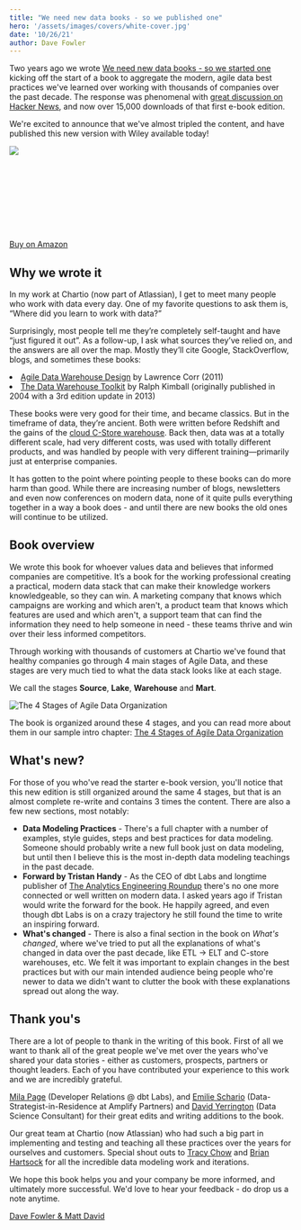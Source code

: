 ```yaml
---
title: "We need new data books - so we published one"
hero: '/assets/images/covers/white-cover.jpg'
date: '10/26/21'
author: Dave Fowler
---
```


Two years ago we wrote [We need new data books - so we started one](https://chartio.com/blog/cloud-data-management-book-launch/) kicking off the start of a book to aggregate the modern, agile data best practices we've learned over working with thousands of companies over the past decade.  The response was phenomenal with [great discussion on Hacker News](https://news.ycombinator.com/item?id=21411893), and now over 15,000 downloads of that first e-book edition.  

We're excited to announce that we've almost tripled the content, and have published this new version with Wiley available today!

<div class="row book">
  <div class="seven columns">

<a href="https://amzn.to/3AxLdln">
  <img src="/assets/images/covers/white-cover.jpg" style="max-width: 100%">
</a>

  </div>
  <div class="three columns ">
  <a class="button button-primary buy" href="https://amzn.to/3AxLdln" style="margin-top: 150px;">Buy on Amazon</a>
  </div>
</div>


## Why we wrote it

In my work at Chartio (now part of Atlassian), I get to meet many people who work with data every day. One of my favorite questions to ask them is, “Where did you learn to work with data?”

Surprisingly, most people tell me they’re completely self-taught and have “just figured it out”. As a follow-up, I ask what sources they’ve relied on, and the answers are all over the map. Mostly they’ll cite Google, StackOverflow, blogs, and sometimes these books:

 <li><a href="https://www.amazon.com/Agile-Data-Warehouse-Design-Collaborative/dp/0956817203/ref=asc_df_0956817203/?tag=hyprod-20&linkCode=df0&hvadid=266023323049&hvpos=1o1&hvnetw=g&hvrand=17506356589734013397&hvpone=&hvptwo=&hvqmt=&hvdev=c&hvdvcmdl=&hvlocint=&hvlocphy=1014221&hvtargid=pla-334867027108&psc=1">Agile Data Warehouse Design</a> by Lawrence Corr (2011)
 </li>
 <li><a href="https://www.kimballgroup.com/data-warehouse-business-intelligence-resources/books/data-warehouse-dw-toolkit/">The Data Warehouse Toolkit</a> by Ralph Kimball (originally published in 2004 with a 3rd edition update in 2013)
</li>

 These books were very good for their time, and became classics. But in the timeframe of data, they’re ancient. Both were written before Redshift and the gains of the [cloud C-Store warehouse](https://dataschool.com/data-modeling-101/row-vs-column-oriented-databases/). Back then, data was at a totally different scale, had very different costs, was used with totally different products, and was handled by people with very different training—primarily just at enterprise companies.

 It has gotten to the point where pointing people to these books can do more harm than good.  While there are increasing number of blogs, newsletters and even now conferences on modern data, none of it quite pulls everything together in a way a book does - and until there are new books the old ones will continue to be utilized.


 ## Book overview

 We wrote this book for whoever values data and believes that informed companies are competitive. It’s a book for the working professional creating a practical, modern data stack that can make their knowledge workers knowledgeable, so they can win.  A marketing company that knows which campaigns are working and which aren't, a product team that knows which features are used and which aren't, a support team that can find the information they need to help someone in need - these teams thrive and win over their less informed competitors.

Through working with thousands of customers at Chartio we've found that healthy companies go through 4 main stages of Agile Data, and these stages are very much tied to what the data stack looks like at each stage.

 We call the stages **Source**, **Lake**, **Warehouse** and **Mart**.

 ![The 4 Stages of Agile Data Organization](/assets/images/4stages.png)

The book is organized around these 4 stages, and you can read more about them in our sample intro chapter: [The 4 Stages of Agile Data Organization](/posts/the-4-stages-of-agile-data-organization/)


## What's new?

For those of you who've read the starter e-book version, you'll notice that this new edition is still organized around the same 4 stages, but that is an almost complete re-write and contains 3 times the content.  There are also a few new sections, most notably:

 - **Data Modeling Practices** - There's a full chapter with a number of examples, style guides, steps and best practices for data modeling.  Someone should probably write a new full book just on data modeling, but until then I believe this is the most in-depth data modeling teachings in the past decade.
 - **Forward by Tristan Handy** - As the CEO of dbt Labs and longtime publisher of [The Analytics Engineering Roundup](https://roundup.getdbt.com) there's no one more connected or well written on modern data.  I asked years ago if Tristan would write the forward for the book.  He happily agreed, and even though dbt Labs is on a crazy trajectory he still found the time to write an inspiring forward.
 - **What's changed** - There is also a final section in the book on *What's changed*, where we've tried to put all the explanations of what's changed in data over the past decade, like ETL -> ELT and C-store warehouses, etc.  We felt it was important to explain changes in the best practices but with our main intended audience being people who're newer to data we didn't want to clutter the book with these explanations spread out along the way.


## Thank you's

There are a lot of people to thank in the writing of this book.  First of all we want to thank all of the great people we've met over the years who've shared your data stories - either as customers, prospects, partners or thought leaders.  Each of you have contributed your experience to this work and we are incredibly grateful.

[Mila Page](https://www.linkedin.com/in/mila-page/) (Developer Relations @ dbt Labs), and [Emilie Schario](http://emilieschario.com) (Data-Strategist-in-Residence at Amplify Partners) and [David Yerrington](https://www.yerrington.net) (Data Science Consultant) for their great edits and writing additions to the book.

Our great team at Chartio (now Atlassian) who had such a big part in implementing and testing and teaching all these practices over the years for ourselves and customers.  Special shout outs to [Tracy Chow](https://www.linkedin.com/in/tracy-chow/) and [Brian Hartsock](https://www.linkedin.com/in/brianhartsock/) for all the incredible data modeling work and iterations.

We hope this book helps you and your company be more informed, and ultimately more successful.  We'd love to hear your feedback - do drop us a note anytime.

[Dave Fowler & Matt David](/#authors)
